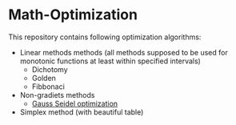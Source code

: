 # Math-Optimization

This repository contains following optimization algorithms:

* Linear methods methods (all methods supposed to be used for monotonic functions at least within specified intervals)
  * Dichotomy
  * Golden
  * Fibbonaci
* Non-gradiets methods
  * [Gauss Seidel optimization](https://www.eia.gov/analysis/handbook/pdf/Handbook%20Section%20B2_Solving%20for%20Equilibrium.pdf)
 * Simplex method (with beautiful table)
 

